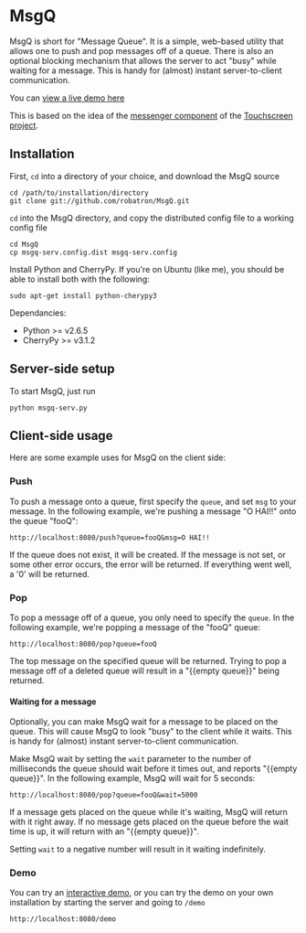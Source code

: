 # MsgQ

MsgQ is short for "Message Queue". It is a simple, web-based utility that allows one to push and pop messages off of a queue. There is also an optional blocking mechanism that allows the server to act "busy" while waiting for a message. This is handy for (almost) instant server-to-client communication.

You can [view a live demo here](http://robmd.net:8080)

This is based on the idea of the [messenger component](http://trac.osuosl.org/git/?p=touchscreen.git;a=blob_plain;f=core/messenger.tac;hb=c60491d32feb22ade5aa6abc6bbf925c12c3f427) of the [Touchscreen project](http://trac.osuosl.org/trac/touchscreen).

## Installation

First, `cd` into a directory of your choice, and download the MsgQ source

	cd /path/to/installation/directory
    git clone git://github.com/robatron/MsgQ.git

`cd` into the MsgQ directory, and copy the distributed config file to a working config file

    cd MsgQ
	cp msgq-serv.config.dist msgq-serv.config

Install Python and CherryPy. If you're on Ubuntu (like me), you should be able to install both with the following:

    sudo apt-get install python-cherypy3

Dependancies:

 - Python >= v2.6.5
 - CherryPy >= v3.1.2

## Server-side setup

To start MsgQ, just run 

    python msgq-serv.py

## Client-side usage

Here are some example uses for MsgQ on the client side:

### Push

To push a message onto a queue, first specify the `queue`, and set `msg` to your message. In the following example, we're pushing a message "O HAI!!" onto the queue "fooQ":

    http://localhost:8080/push?queue=fooQ&msg=O HAI!!

If the queue does not exist, it will be created. If the message is not set, or some other error occurs, the error will be returned. If everything went well, a '0' will be returned.

### Pop

To pop a message off of a queue, you only need to specify the `queue`. In the following example, we're popping a message of the "fooQ" queue:

    http://localhost:8080/pop?queue=fooQ

The top message on the specified queue will be returned. Trying to pop a message off of a deleted queue will result in a "{{empty queue}}" being returned.

#### Waiting for a message

Optionally, you can make MsgQ wait for a message to be placed on the queue. This will cause MsgQ to look "busy" to the client while it waits. This is handy for (almost) instant server-to-client communication. 

Make MsgQ wait by setting the `wait` parameter to the number of milliseconds the queue should wait before it times out, and reports "{{empty queue}}". In the following example, MsgQ will wait for 5 seconds:

    http://localhost:8080/pop?queue=fooQ&wait=5000

If a message gets placed on the queue while it's waiting, MsgQ will return with it right away. If no message gets placed on the queue before the wait time is up, it will return with an "{{empty queue}}".

Setting `wait` to a negative number will result in it waiting indefinitely.

### Demo

You can try an [interactive demo](http://robmd.net:8080), or you can try the demo on your own installation by starting the server and going to `/demo`

    http://localhost:8080/demo
